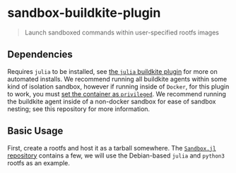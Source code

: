 # sandbox-buildkite-plugin
> Launch sandboxed commands within user-specified rootfs images

## Dependencies

Requires `julia` to be installed, see [the `julia` buildkite plugin](https://github.com/JuliaCI/julia-buildkite-plugin) for more on automated installs.
We recommend running all buildkite agents within some kind of isolation sandbox, however if running inside of `Docker`, for this plugin to work, you must [set the container as `privileged`](https://docs.docker.com/engine/reference/run/#runtime-privilege-and-linux-capabilities).
We recommend running the buildkite agent inside of a non-docker sandbox for ease of sandbox nesting; see this repository for more information.

## Basic Usage

First, create a rootfs and host it as a tarball somewhere.  The [`Sandbox.jl` repository](https://github.com/staticfloat/Sandbox.jl) contains a few, we will use the Debian-based `julia` and `python3` rootfs as an example.

